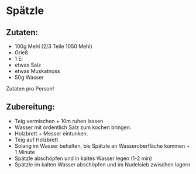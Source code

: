 Spätzle
================


Zutaten:
---------------
 * 100g Mehl (2/3 Teile 1050 Mehl)
 * Grieß
 * 1 Ei
 * etwas Salz
 * etwas Muskatnuss
 * 50g Wasser


Zutaten pro Person!

Zubereitung:
------------------

 * Teig vermischen + 10m ruhen lassen
 * Wasser mit ordentlich Salz zum kochen bringen.
 * Holzbrett + Messer eintunken.
 * Teig auf Holzbrett
 * Solang im Wasser behalten, bis Spätzle an Wasseroberfläche kommen + 1 Minute
 * Spätzle abschöpfen und in kaltes Wasser legen (1-2 min)
 * Spätzle im kalten Wasser abschöpfen und im Nudelsieb zwischen lagern
